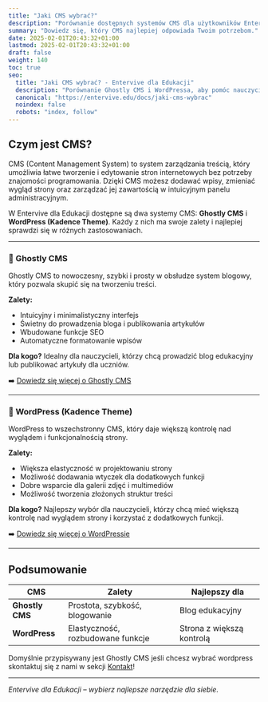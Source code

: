 ```yaml
---
title: "Jaki CMS wybrać?"
description: "Porównanie dostępnych systemów CMS dla użytkowników Entervive dla Edukacji."
summary: "Dowiedz się, który CMS najlepiej odpowiada Twoim potrzebom."
date: 2025-02-01T20:43:32+01:00
lastmod: 2025-02-01T20:43:32+01:00
draft: false
weight: 140
toc: true
seo:
  title: "Jaki CMS wybrać? - Entervive dla Edukacji"
  description: "Porównanie Ghostly CMS i WordPressa, aby pomóc nauczycielom wybrać najlepszą opcję dla ich strony."
  canonical: "https://entervive.edu/docs/jaki-cms-wybrac"
  noindex: false
  robots: "index, follow"
---
```


## Czym jest CMS?

CMS (Content Management System) to system zarządzania treścią, który umożliwia łatwe tworzenie i edytowanie stron internetowych bez potrzeby znajomości programowania. Dzięki CMS możesz dodawać wpisy, zmieniać wygląd strony oraz zarządzać jej zawartością w intuicyjnym panelu administracyjnym.

W Entervive dla Edukacji dostępne są dwa systemy CMS: **Ghostly CMS** i **WordPress (Kadence Theme)**. Każdy z nich ma swoje zalety i najlepiej sprawdzi się w różnych zastosowaniach.

---

### 🔹 Ghostly CMS

Ghostly CMS to nowoczesny, szybki i prosty w obsłudze system blogowy, który pozwala skupić się na tworzeniu treści.

**Zalety:**

- Intuicyjny i minimalistyczny interfejs
- Świetny do prowadzenia bloga i publikowania artykułów
- Wbudowane funkcje SEO
- Automatyczne formatowanie wpisów

**Dla kogo?**
Idealny dla nauczycieli, którzy chcą prowadzić blog edukacyjny lub publikować artykuły dla uczniów.

➡️ [Dowiedz się więcej o Ghostly CMS](/docs/ghostly-cms/)

---

### 🔹 WordPress (Kadence Theme)

WordPress to wszechstronny CMS, który daje większą kontrolę nad wyglądem i funkcjonalnością strony.

**Zalety:**

- Większa elastyczność w projektowaniu strony
- Możliwość dodawania wtyczek dla dodatkowych funkcji
- Dobre wsparcie dla galerii zdjęć i multimediów
- Możliwość tworzenia złożonych struktur treści

**Dla kogo?**
Najlepszy wybór dla nauczycieli, którzy chcą mieć większą kontrolę nad wyglądem strony i korzystać z dodatkowych funkcji.

➡️ [Dowiedz się więcej o WordPressie](/docs/wordpress/)

---

## Podsumowanie

| CMS             | Zalety                            | Najlepszy dla             |
| --------------- | --------------------------------- | ------------------------- |
| **Ghostly CMS** | Prostota, szybkość, blogowanie    | Blog edukacyjny           |
| **WordPress**   | Elastyczność, rozbudowane funkcje | Strona z większą kontrolą |

Domyślnie przypisywany jest Ghostly CMS jeśli chcesz wybrać wordpress skontaktuj się z nami w sekcji [Kontakt](/docs/informacje-ogólne/kontakt-i-faq/)!

---

_Entervive dla Edukacji – wybierz najlepsze narzędzie dla siebie._
